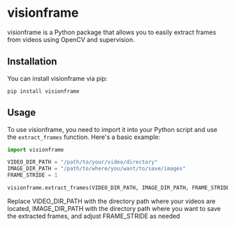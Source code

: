# visionframe

visionframe is a Python package that allows you to easily extract frames from videos using OpenCV and supervision.

## Installation

You can install visionframe via pip:

```
pip install visionframe
```

## Usage

To use visionframe, you need to import it into your Python script and use the `extract_frames` function. Here's a basic example:

```python
import visionframe

VIDEO_DIR_PATH = "/path/to/your/video/directory"
IMAGE_DIR_PATH = "/path/to/where/you/want/to/save/images"
FRAME_STRIDE = 1

visionframe.extract_frames(VIDEO_DIR_PATH, IMAGE_DIR_PATH, FRAME_STRIDE)
```

Replace VIDEO_DIR_PATH with the directory path where your videos are located, IMAGE_DIR_PATH with the directory path where you want to save the extracted frames, and adjust FRAME_STRIDE as needed
